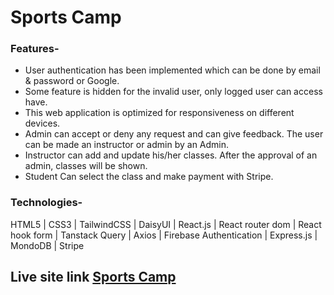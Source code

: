 # Sports Camp

### Features-

- User authentication has been implemented which can be done by email & password or Google.
- Some feature is hidden for the invalid user, only logged user can access have.
- This web application is optimized for responsiveness on different devices.
- Admin can accept or deny any request and can give feedback. The user can be made an instructor or admin by an Admin.
- Instructor can add and update his/her classes. After the approval of an admin, classes will be shown.
- Student Can select the class and make payment with Stripe.

### Technologies-

HTML5 | CSS3 | TailwindCSS | DaisyUI | React.js | React router dom | React hook form | Tanstack Query | Axios | Firebase Authentication | Express.js | MondoDB | Stripe

## Live site link [Sports Camp](https://sports-camp-client.web.app/)
